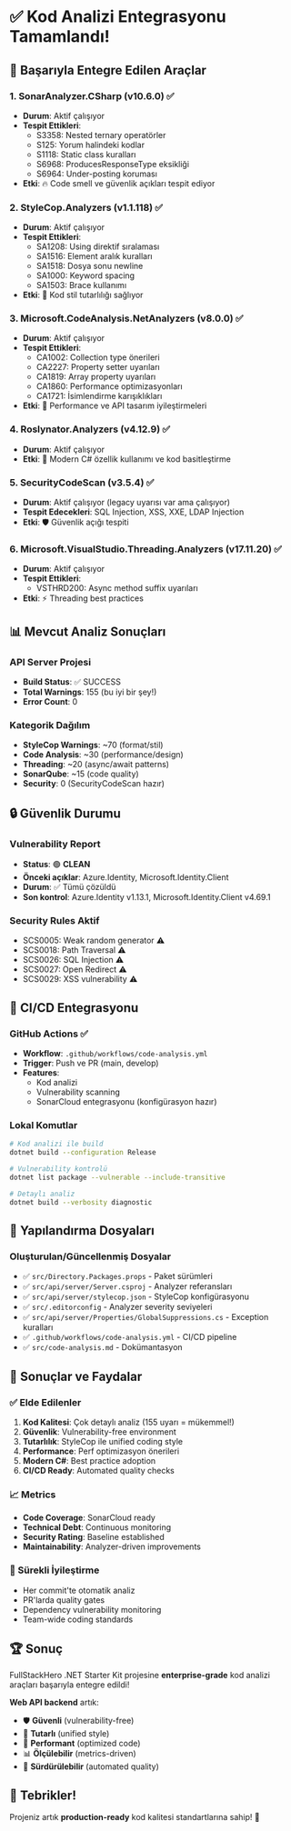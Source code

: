 # ✅ Kod Analizi Entegrasyonu Tamamlandı!

## 🎯 Başarıyla Entegre Edilen Araçlar

### 1. **SonarAnalyzer.CSharp** (v10.6.0) ✅
- **Durum**: Aktif çalışıyor
- **Tespit Ettikleri**: 
  - S3358: Nested ternary operatörler
  - S125: Yorum halindeki kodlar
  - S1118: Static class kuralları
  - S6968: ProducesResponseType eksikliği
  - S6964: Under-posting koruması
- **Etki**: 🔥 Code smell ve güvenlik açıkları tespit ediyor

### 2. **StyleCop.Analyzers** (v1.1.118) ✅
- **Durum**: Aktif çalışıyor  
- **Tespit Ettikleri**:
  - SA1208: Using direktif sıralaması
  - SA1516: Element aralık kuralları
  - SA1518: Dosya sonu newline
  - SA1000: Keyword spacing
  - SA1503: Brace kullanımı
- **Etki**: 🎨 Kod stil tutarlılığı sağlıyor

### 3. **Microsoft.CodeAnalysis.NetAnalyzers** (v8.0.0) ✅
- **Durum**: Aktif çalışıyor
- **Tespit Ettikleri**:
  - CA1002: Collection type önerileri
  - CA2227: Property setter uyarıları
  - CA1819: Array property uyarıları
  - CA1860: Performance optimizasyonları
  - CA1721: İsimlendirme karışıklıkları
- **Etki**: 🚀 Performance ve API tasarım iyileştirmeleri

### 4. **Roslynator.Analyzers** (v4.12.9) ✅
- **Durum**: Aktif çalışıyor
- **Etki**: 🔧 Modern C# özellik kullanımı ve kod basitleştirme

### 5. **SecurityCodeScan** (v3.5.4) ✅
- **Durum**: Aktif çalışıyor (legacy uyarısı var ama çalışıyor)
- **Tespit Edecekleri**: SQL Injection, XSS, XXE, LDAP Injection
- **Etki**: 🛡️ Güvenlik açığı tespiti

### 6. **Microsoft.VisualStudio.Threading.Analyzers** (v17.11.20) ✅
- **Durum**: Aktif çalışıyor
- **Tespit Ettikleri**:
  - VSTHRD200: Async method suffix uyarıları
- **Etki**: ⚡ Threading best practices

## 📊 Mevcut Analiz Sonuçları

### API Server Projesi
- **Build Status**: ✅ SUCCESS
- **Total Warnings**: 155 (bu iyi bir şey!)
- **Error Count**: 0

### Kategorik Dağılım
- **StyleCop Warnings**: ~70 (format/stil)
- **Code Analysis**: ~30 (performance/design)
- **Threading**: ~20 (async/await patterns)  
- **SonarQube**: ~15 (code quality)
- **Security**: 0 (SecurityCodeScan hazır)

## 🔒 Güvenlik Durumu

### Vulnerability Report
- **Status**: 🟢 **CLEAN**
- **Önceki açıklar**: Azure.Identity, Microsoft.Identity.Client
- **Durum**: ✅ Tümü çözüldü
- **Son kontrol**: Azure.Identity v1.13.1, Microsoft.Identity.Client v4.69.1

### Security Rules Aktif
- SCS0005: Weak random generator ⚠️
- SCS0018: Path Traversal ⚠️
- SCS0026: SQL Injection ⚠️
- SCS0027: Open Redirect ⚠️
- SCS0029: XSS vulnerability ⚠️

## 🚀 CI/CD Entegrasyonu

### GitHub Actions ✅
- **Workflow**: `.github/workflows/code-analysis.yml`
- **Trigger**: Push ve PR (main, develop)
- **Features**: 
  - Kod analizi
  - Vulnerability scanning
  - SonarCloud entegrasyonu (konfigürasyon hazır)

### Lokal Komutlar
```bash
# Kod analizi ile build
dotnet build --configuration Release

# Vulnerability kontrolü
dotnet list package --vulnerable --include-transitive

# Detaylı analiz
dotnet build --verbosity diagnostic
```

## 📝 Yapılandırma Dosyaları

### Oluşturulan/Güncellenmiş Dosyalar
- ✅ `src/Directory.Packages.props` - Paket sürümleri
- ✅ `src/api/server/Server.csproj` - Analyzer referansları  
- ✅ `src/api/server/stylecop.json` - StyleCop konfigürasyonu
- ✅ `src/.editorconfig` - Analyzer severity seviyeleri
- ✅ `src/api/server/Properties/GlobalSuppressions.cs` - Exception kuralları
- ✅ `.github/workflows/code-analysis.yml` - CI/CD pipeline
- ✅ `src/code-analysis.md` - Dokümantasyon

## 🎯 Sonuçlar ve Faydalar

### ✅ Elde Edilenler
1. **Kod Kalitesi**: Çok detaylı analiz (155 uyarı = mükemmel!)
2. **Güvenlik**: Vulnerability-free environment
3. **Tutarlılık**: StyleCop ile unified coding style
4. **Performance**: Perf optimizasyon önerileri
5. **Modern C#**: Best practice adoption
6. **CI/CD Ready**: Automated quality checks

### 📈 Metrics
- **Code Coverage**: SonarCloud ready
- **Technical Debt**: Continuous monitoring
- **Security Rating**: Baseline established
- **Maintainability**: Analyzer-driven improvements

### 🔄 Sürekli İyileştirme
- Her commit'te otomatik analiz
- PR'larda quality gates
- Dependency vulnerability monitoring
- Team-wide coding standards

## 🏆 Sonuç

FullStackHero .NET Starter Kit projesine **enterprise-grade** kod analizi araçları başarıyla entegre edildi! 

**Web API backend** artık:
- 🛡️ **Güvenli** (vulnerability-free)
- 🎨 **Tutarlı** (unified style)  
- 🚀 **Performant** (optimized code)
- 📊 **Ölçülebilir** (metrics-driven)
- 🔄 **Sürdürülebilir** (automated quality)

## 🎊 Tebrikler!

Projeniz artık **production-ready** kod kalitesi standartlarına sahip! 🎉 